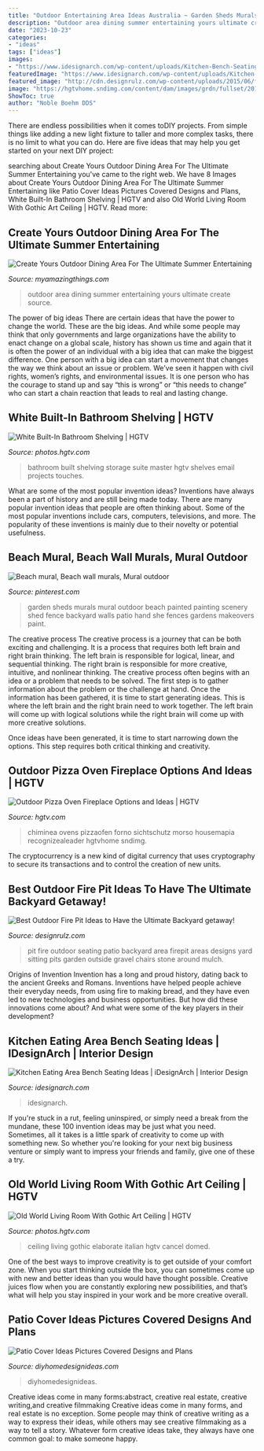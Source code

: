 ```yaml
---
title: "Outdoor Entertaining Area Ideas Australia ~ Garden Sheds Murals Mural Outdoor Beach Painted Painting Scenery Shed Fence Backyard Walls Patio Hand She Fences Gardens Makeovers Paint"
description: "Outdoor area dining summer entertaining yours ultimate create source"
date: "2023-10-23"
categories:
- "ideas"
tags: ["ideas"]
images:
- "https://www.idesignarch.com/wp-content/uploads/Kitchen-Bench-Seating-Ideas_7.jpg"
featuredImage: "https://www.idesignarch.com/wp-content/uploads/Kitchen-Bench-Seating-Ideas_7.jpg"
featured_image: "http://cdn.designrulz.com/wp-content/uploads/2015/06/fire-pit-patio-Design-Ideas-21.jpg"
image: "https://hgtvhome.sndimg.com/content/dam/images/grdn/fullset/2013/8/27/0/ep-henry-outdoor-kitchen-2.jpg.rend.hgtvcom.616.924.suffix/1452662353909.jpeg"
ShowToc: true
author: "Noble Boehm DDS"
---
```



There are endless possibilities when it comes toDIY projects. From simple things like adding a new light fixture to taller and more complex tasks, there is no limit to what you can do. Here are five ideas that may help you get started on your next DIY project: 

	

		
searching about Create Yours Outdoor Dining Area For The Ultimate Summer Entertaining you've came to the right web. We have 8 Images about Create Yours Outdoor Dining Area For The Ultimate Summer Entertaining like Patio Cover Ideas Pictures Covered Designs and Plans, White Built-In Bathroom Shelving | HGTV and also Old World Living Room With Gothic Art Ceiling | HGTV. Read more:
		
    
## Create Yours Outdoor Dining Area For The Ultimate Summer Entertaining

<img loading=lazy src="http://myamazingthings.com/wp-content/uploads/2017/08/outdoor-dining-area-11.jpg" onerror="this.onerror=null;this.src='https://tse1.mm.bing.net/th?id=OIP.VQ50LUIAPbVjyFNsGQRprgHaLH&amp;pid=15.1';" alt="Create Yours Outdoor Dining Area For The Ultimate Summer Entertaining">

_Source: myamazingthings.com_

>outdoor area dining summer entertaining yours ultimate create source. 

	

The power of big ideas
There are certain ideas that have the power to change the world. These are the big ideas. And while some people may think that only governments and large organizations have the ability to enact change on a global scale, history has shown us time and again that it is often the power of an individual with a big idea that can make the biggest difference.
One person with a big idea can start a movement that changes the way we think about an issue or problem. We’ve seen it happen with civil rights, women’s rights, and environmental issues. It is one person who has the courage to stand up and say “this is wrong” or “this needs to change” who can start a chain reaction that leads to real and lasting change.

    
## White Built-In Bathroom Shelving | HGTV

<img loading=lazy src="https://hgtvhome.sndimg.com/content/dam/images/hgtv/fullset/2014/11/11/Stephanie-Hatten_HHR-Master-Suite_Storage.jpg.rend.hgtvcom.966.1449.suffix/1415733564913.jpeg" onerror="this.onerror=null;this.src='https://tse4.mm.bing.net/th?id=OIP.5olcbyWAzIOuakqgO8_lHwHaLG&amp;pid=15.1';" alt="White Built-In Bathroom Shelving | HGTV">

_Source: photos.hgtv.com_

>bathroom built shelving storage suite master hgtv shelves email projects touches. 

	

What are some of the most popular invention ideas?
Inventions have always been a part of history and are still being made today. There are many popular invention ideas that people are often thinking about. Some of the most popular inventions include cars, computers, televisions, and more. The popularity of these inventions is mainly due to their novelty or potential usefulness.

    
## Beach Mural, Beach Wall Murals, Mural Outdoor

<img loading=lazy src="https://i.pinimg.com/736x/b2/d2/3b/b2d23b998b9a820bf6f6d453bfb5c936--outdoor-garden-sheds-outdoor-gardens.jpg" onerror="this.onerror=null;this.src='https://tse1.mm.bing.net/th?id=OIP.8JZ15RdwvcP1yVI4x1xo-gHaGp&amp;pid=15.1';" alt="Beach mural, Beach wall murals, Mural outdoor">

_Source: pinterest.com_

>garden sheds murals mural outdoor beach painted painting scenery shed fence backyard walls patio hand she fences gardens makeovers paint. 

	

The creative process
The creative process is a journey that can be both exciting and challenging. It is a process that requires both left brain and right brain thinking. The left brain is responsible for logical, linear, and sequential thinking. The right brain is responsible for more creative, intuitive, and nonlinear thinking.
The creative process often begins with an idea or a problem that needs to be solved. The first step is to gather information about the problem or the challenge at hand. Once the information has been gathered, it is time to start generating ideas. This is where the left brain and the right brain need to work together. The left brain will come up with logical solutions while the right brain will come up with more creative solutions.

Once ideas have been generated, it is time to start narrowing down the options. This step requires both critical thinking and creativity.

    
## Outdoor Pizza Oven Fireplace Options And Ideas | HGTV

<img loading=lazy src="https://hgtvhome.sndimg.com/content/dam/images/grdn/fullset/2013/8/27/0/ep-henry-outdoor-kitchen-2.jpg.rend.hgtvcom.616.924.suffix/1452662353909.jpeg" onerror="this.onerror=null;this.src='https://tse2.mm.bing.net/th?id=OIP.P8Lf82KkqRS_kHok7gIoDAHaLH&amp;pid=15.1';" alt="Outdoor Pizza Oven Fireplace Options and Ideas | HGTV">

_Source: hgtv.com_

>chiminea ovens pizzaofen forno sichtschutz morso housemapia recognizealeader hgtvhome sndimg. 

	

The cryptocurrency is a new kind of digital currency that uses cryptography to secure its transactions and to control the creation of new units.

    
## Best Outdoor Fire Pit Ideas To Have The Ultimate Backyard Getaway!

<img loading=lazy src="http://cdn.designrulz.com/wp-content/uploads/2015/06/fire-pit-patio-Design-Ideas-21.jpg" onerror="this.onerror=null;this.src='https://tse4.mm.bing.net/th?id=OIP.ZIfqc3iT_i3WQRQ6uOWm7QHaE8&amp;pid=15.1';" alt="Best Outdoor Fire Pit Ideas to Have the Ultimate Backyard getaway!">

_Source: designrulz.com_

>pit fire outdoor seating patio backyard area firepit areas designs yard sitting pits garden outside gravel chairs stone around mulch. 

	

Origins of Invention
Invention has a long and proud history, dating back to the ancient Greeks and Romans. Inventions have helped people achieve their everyday needs, from using fire to making bread, and they have even led to new technologies and business opportunities. But how did these innovations come about? And what were some of the key players in their development?

    
## Kitchen Eating Area Bench Seating Ideas | IDesignArch | Interior Design

<img loading=lazy src="https://www.idesignarch.com/wp-content/uploads/Kitchen-Bench-Seating-Ideas_7.jpg" onerror="this.onerror=null;this.src='https://tse4.mm.bing.net/th?id=OIP.NV4SgUSsIy6vmiDCGUVxAAHaHm&amp;pid=15.1';" alt="Kitchen Eating Area Bench Seating Ideas | iDesignArch | Interior Design">

_Source: idesignarch.com_

>idesignarch. 

	

If you're stuck in a rut, feeling uninspired, or simply need a break from the mundane, these 100 invention ideas may be just what you need. Sometimes, all it takes is a little spark of creativity to come up with something new. So whether you're looking for your next big business venture or simply want to impress your friends and family, give one of these a try.

    
## Old World Living Room With Gothic Art Ceiling | HGTV

<img loading=lazy src="https://hgtvhome.sndimg.com/content/dam/images/hgtv/fullset/2011/2/25/0/DP_Thomas-Oppelt-old-world-italian-gathering-room-ceiling-detail_s3x4.jpg.rend.hgtvcom.966.1288.suffix/1400961709740.jpeg" onerror="this.onerror=null;this.src='https://tse1.mm.bing.net/th?id=OIP.VJKkJV_vWYyub3GwUX-zoAHaJ4&amp;pid=15.1';" alt="Old World Living Room With Gothic Art Ceiling | HGTV">

_Source: photos.hgtv.com_

>ceiling living gothic elaborate italian hgtv cancel domed. 

	

One of the best ways to improve creativity is to get outside of your comfort zone. When you start thinking outside the box, you can sometimes come up with new and better ideas than you would have thought possible. Creative juices flow when you are constantly exploring new possibilities, and that’s what will help you stay inspired in your work and be more creative overall.

    
## Patio Cover Ideas Pictures Covered Designs And Plans

<img loading=lazy src="https://diyhomedesignideas.com/photos/template/dtyj4xov2nbfqjubhv9e.jpeg" onerror="this.onerror=null;this.src='https://tse3.mm.bing.net/th?id=OIP.7lU1zUfvsk6Y5ubGrP6-SAHaE8&amp;pid=15.1';" alt="Patio Cover Ideas Pictures Covered Designs and Plans">

_Source: diyhomedesignideas.com_

>diyhomedesignideas. 

	

Creative ideas come in many forms:abstract, creative real estate, creative writing,and creative filmmaking
Creative ideas come in many forms, and real estate is no exception. Some people may think of creative writing as a way to express their ideas, while others may see creative filmmaking as a way to tell a story. Whatever form creative ideas take, they always have one common goal: to make someone happy.

